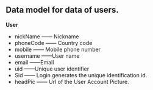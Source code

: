 ## Data model for data of users.

**User**

- nickName  —— Nickname 
- phoneCode —— Country code
- mobile —— Mobile phone number
- username ——User name
- email ——Email
- uid ——Unique user identifier
- Sid —— Login generates the unique identification id.
- headPic —— Url of the User Account Picture.

